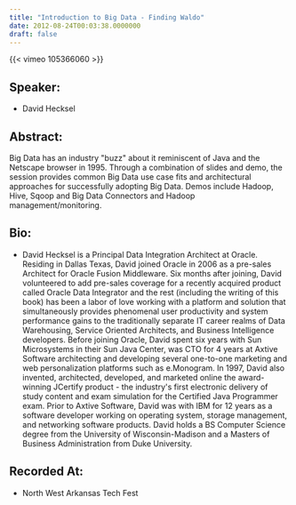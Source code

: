 ```yaml
---
title: "Introduction to Big Data - Finding Waldo"
date: 2012-08-24T00:03:38.0000000
draft: false
---
```


{{< vimeo 105366060 >}}

## Speaker:

 - David Hecksel

## Abstract:

Big Data has an industry "buzz" about it reminiscent of Java and the Netscape browser in 1995. Through a combination of slides and demo, the session provides common Big Data use case fits and architectural approaches for successfully adopting Big Data. Demos include Hadoop, Hive, Sqoop and Big Data Connectors and Hadoop management/monitoring.

## Bio:

 - David Hecksel is a Principal Data Integration Architect at Oracle. Residing in Dallas Texas, David joined Oracle in 2006 as a pre-sales Architect for Oracle Fusion Middleware. Six months after joining, David volunteered to add pre-sales coverage for a recently acquired product called Oracle Data Integrator and the rest (including the writing of this book) has been a labor of love working with a platform and solution that simultaneously provides phenomenal user productivity and system performance gains to the traditionally separate IT career realms of Data Warehousing, Service Oriented Architects, and Business Intelligence developers. Before joining Oracle, David spent six years with Sun Microsystems in their Sun Java Center, was CTO for 4 years at Axtive Software architecting and developing several one-to-one marketing and web personalization platforms such as e.Monogram. In 1997, David also invented, architected, developed, and marketed online the award-winning JCertify product - the industry's first electronic delivery of study content and exam simulation for the Certified Java Programmer exam. Prior to Axtive Software, David was with IBM for 12 years as a software developer working on operating system, storage management, and networking software products. David holds a BS Computer Science degree from the University of Wisconsin-Madison and a Masters of Business Administration from Duke University.

## Recorded At:

 - North West Arkansas Tech Fest

